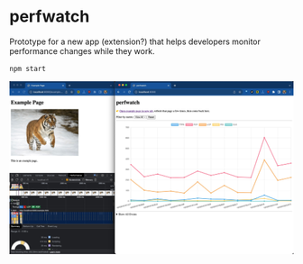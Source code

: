 # perfwatch

Prototype for a new app (extension?) that helps developers monitor performance changes while they work.

```sh
npm start
```

![Screenshot of perfwatch prototype](./images/2023-09-04-perfwatch-prototype-v0.1.0.jpg)
